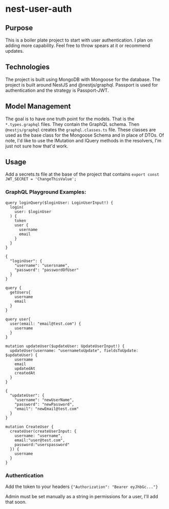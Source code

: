# nest-user-auth

## Purpose

This is a boiler plate project to start with user authentication. I plan on adding more capability. Feel free to throw spears at it or recommend updates.

## Technologies

The project is built using MongoDB with Mongoose for the database. The project is built around NestJS and @nestjs/graphql. Passport is used for authentication and the strategy is Passport-JWT.

## Model Management

The goal is to have one truth point for the models. That is the `*.types.graphql` files. They contain the GraphQL schema. Then `@nestjs/graphql` creates the `graphql.classes.ts` file. These classes are used as the base class for the Mongoose Schema and in place of DTOs. Of note, I'd like to use the IMutation and IQuery methods in the resolvers, I'm just not sure how that'd work.

## Usage

Add a secrets.ts file at the base of the project that contains `export const JWT_SECRET = 'ChangeThisValue';`

### GraphQL Playground Examples:

```
query loginQuery($loginUser: LoginUserInput!) {
  login(
    user: $loginUser
  ) {
    token
    user {
      username
      email
    }
  }
}
```
```
{
  "loginUser": {
    "username": "usersname", 
    "password": "passwordOfUser"
  }
}
```
```
query {
  getUsers{
    username
    email
  }
}
```
```
query user{
  user(email: "email@test.com") {
    username
  }
}
```
```
mutation updateUser($updateUser: UpdateUserInput!) {
  updateUser(username: "usernametoUpdate", fieldsToUpdate: $updateUser) {
    username
    email
    updatedAt
    createdAt
  }
}
```
```
{
  "updateUser": {
    "username": "newUserName", 
    "password": "newPassword",
    "email": "newEmail@test.com"
  }
}
```
```
mutation CreateUser {
  createUser(createUserInput: {
    username: "username",
    email:"user@test.com",
    password:"userspassword"
  }) {
    username
  }
}
```

### Authentication

Add the token to your headers `{"Authorization": "Bearer eyJhbGc..."}`

Admin must be set manually as a string in permissions for a user, I'll add that soon.
